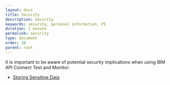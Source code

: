 ```yaml
---
layout: docs
title: Security
description: Security
keywords: security, personal information, PI
duration: 1 minute
permalink: security
type: document
order: 20
parent: root
---
```


It is important to be aware of potential security implications when using IBM API Connect Test and Monitor:
  
- [Storing Sensitive Data](./storing-sensitive-data)
